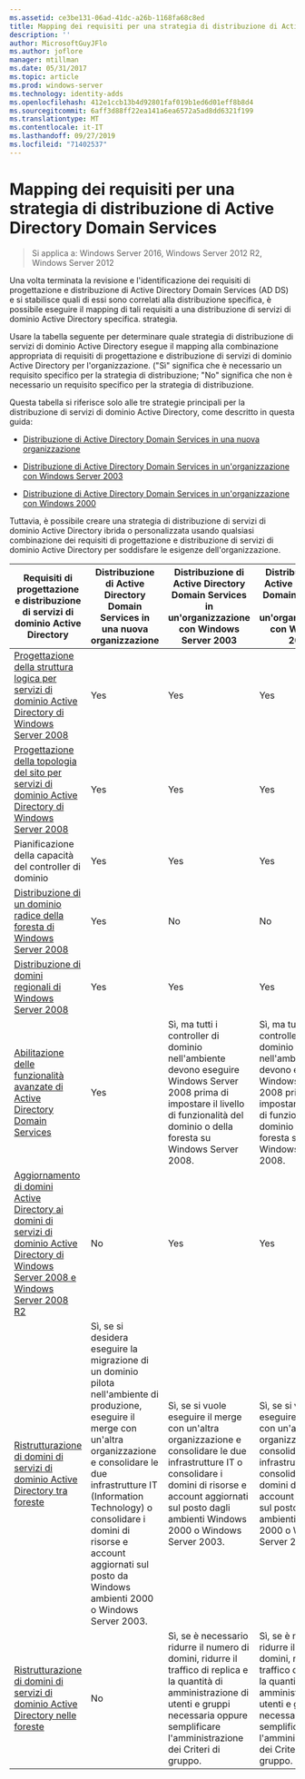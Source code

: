 ```yaml
---
ms.assetid: ce3be131-06ad-41dc-a26b-1168fa68c8ed
title: Mapping dei requisiti per una strategia di distribuzione di Active Directory Domain Services
description: ''
author: MicrosoftGuyJFlo
ms.author: joflore
manager: mtillman
ms.date: 05/31/2017
ms.topic: article
ms.prod: windows-server
ms.technology: identity-adds
ms.openlocfilehash: 412e1ccb13b4d92801faf019b1ed6d01eff8b8d4
ms.sourcegitcommit: 6aff3d88ff22ea141a6ea6572a5ad8dd6321f199
ms.translationtype: MT
ms.contentlocale: it-IT
ms.lasthandoff: 09/27/2019
ms.locfileid: "71402537"
---
```

# <a name="mapping-your-requirements-to-an-ad-ds-deployment-strategy"></a>Mapping dei requisiti per una strategia di distribuzione di Active Directory Domain Services

>Si applica a: Windows Server 2016, Windows Server 2012 R2, Windows Server 2012

Una volta terminata la revisione e l'identificazione dei requisiti di progettazione e distribuzione di Active Directory Domain Services (AD DS) e si stabilisce quali di essi sono correlati alla distribuzione specifica, è possibile eseguire il mapping di tali requisiti a una distribuzione di servizi di dominio Active Directory specifica. strategia.  
  
Usare la tabella seguente per determinare quale strategia di distribuzione di servizi di dominio Active Directory esegue il mapping alla combinazione appropriata di requisiti di progettazione e distribuzione di servizi di dominio Active Directory per l'organizzazione. ("Sì" significa che è necessario un requisito specifico per la strategia di distribuzione; "No" significa che non è necessario un requisito specifico per la strategia di distribuzione.  
  
Questa tabella si riferisce solo alle tre strategie principali per la distribuzione di servizi di dominio Active Directory, come descritto in questa guida:  
  
-   [Distribuzione di Active Directory Domain Services in una nuova organizzazione](../../ad-ds/plan/Deploying-AD-DS-in-a-New-Organization.md)  
  
-   [Distribuzione di Active Directory Domain Services in un'organizzazione con Windows Server 2003](../../ad-ds/plan/Deploying-AD-DS-in-a-Windows-Server-2003-Organization.md)  
  
-   [Distribuzione di Active Directory Domain Services in un'organizzazione con Windows 2000](../../ad-ds/plan/Deploying-AD-DS-in-a-Windows-2000-Organization.md)  
  
Tuttavia, è possibile creare una strategia di distribuzione di servizi di dominio Active Directory ibrida o personalizzata usando qualsiasi combinazione dei requisiti di progettazione e distribuzione di servizi di dominio Active Directory per soddisfare le esigenze dell'organizzazione.  
  
|Requisiti di progettazione e distribuzione di servizi di dominio Active Directory|Distribuzione di Active Directory Domain Services in una nuova organizzazione|Distribuzione di Active Directory Domain Services in un'organizzazione con Windows Server 2003|Distribuzione di Active Directory Domain Services in un'organizzazione con Windows 2000|  
|--------------------------------------------|-----------------------------------------|---------------------------------------------------------|--------------------------------------------------|  
|[Progettazione della struttura logica per servizi di dominio Active Directory di Windows Server 2008](https://technet.microsoft.com/library/cc770806.aspx)|Yes|Yes|Yes|  
|[Progettazione della topologia del sito per servizi di dominio Active Directory di Windows Server 2008](Designing-the-Site-Topology.md)|Yes|Yes|Yes|  
|Pianificazione della capacità del controller di dominio|Yes|Yes|Yes|  
|[Distribuzione di un dominio radice della foresta di Windows Server 2008](https://technet.microsoft.com/library/cc731174.aspx)|Yes|No|No|  
|[Distribuzione di domini regionali di Windows Server 2008](https://technet.microsoft.com/library/cc755118.aspx)|Yes|Yes|Yes|  
|[Abilitazione delle funzionalità avanzate di Active Directory Domain Services](../../ad-ds/plan/Enabling-Advanced-Features-for-AD-DS.md)|Yes|Sì, ma tutti i controller di dominio nell'ambiente devono eseguire Windows Server 2008 prima di impostare il livello di funzionalità del dominio o della foresta su Windows Server 2008.|Sì, ma tutti i controller di dominio nell'ambiente devono eseguire Windows Server 2008 prima di impostare il livello di funzionalità del dominio o della foresta su Windows Server 2008.|  
|[Aggiornamento di domini Active Directory ai domini di servizi di dominio Active Directory di Windows Server 2008 e Windows Server 2008 R2](https://technet.microsoft.com/library/cc731188.aspx)|No|Yes|Yes|  
|[Ristrutturazione di domini di servizi di dominio Active Directory tra foreste](https://go.microsoft.com/fwlink/?LinkId=93678)|Sì, se si desidera eseguire la migrazione di un dominio pilota nell'ambiente di produzione, eseguire il merge con un'altra organizzazione e consolidare le due infrastrutture IT (Information Technology) o consolidare i domini di risorse e account aggiornati sul posto da Windows ambienti 2000 o Windows Server 2003.|Sì, se si vuole eseguire il merge con un'altra organizzazione e consolidare le due infrastrutture IT o consolidare i domini di risorse e account aggiornati sul posto dagli ambienti Windows 2000 o Windows Server 2003.|Sì, se si vuole eseguire il merge con un'altra organizzazione e consolidare le due infrastrutture IT o consolidare i domini di risorse e account aggiornati sul posto dagli ambienti Windows 2000 o Windows Server 2003.|  
|[Ristrutturazione di domini di servizi di dominio Active Directory nelle foreste](https://go.microsoft.com/fwlink/?LinkId=82740)|No|Sì, se è necessario ridurre il numero di domini, ridurre il traffico di replica e la quantità di amministrazione di utenti e gruppi necessaria oppure semplificare l'amministrazione dei Criteri di gruppo.|Sì, se è necessario ridurre il numero di domini, ridurre il traffico di replica e la quantità di amministrazione di utenti e gruppi necessaria oppure semplificare l'amministrazione dei Criteri di gruppo.|  
  


